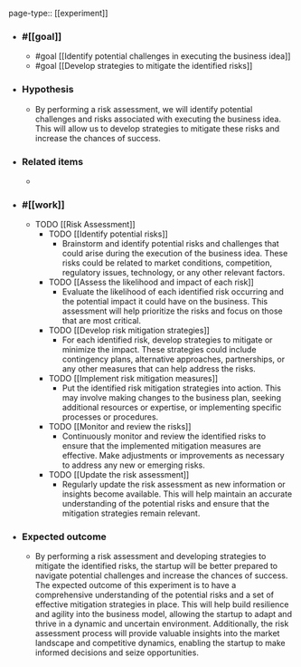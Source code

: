 page-type:: [[experiment]]



  - ### #[[goal]]
    - #goal [[Identify potential challenges in executing the business idea]]
    - #goal [[Develop strategies to mitigate the identified risks]]
  - ### Hypothesis
    - By performing a risk assessment, we will identify potential challenges and risks associated with executing the business idea. This will allow us to develop strategies to mitigate these risks and increase the chances of success.
  - ### Related items
    - 
  - ### #[[work]]
    - TODO [[Risk Assessment]]
      - TODO [[Identify potential risks]]
        - Brainstorm and identify potential risks and challenges that could arise during the execution of the business idea. These risks could be related to market conditions, competition, regulatory issues, technology, or any other relevant factors.
      - TODO [[Assess the likelihood and impact of each risk]]
        - Evaluate the likelihood of each identified risk occurring and the potential impact it could have on the business. This assessment will help prioritize the risks and focus on those that are most critical.
      - TODO [[Develop risk mitigation strategies]]
        - For each identified risk, develop strategies to mitigate or minimize the impact. These strategies could include contingency plans, alternative approaches, partnerships, or any other measures that can help address the risks.
      - TODO [[Implement risk mitigation measures]]
        - Put the identified risk mitigation strategies into action. This may involve making changes to the business plan, seeking additional resources or expertise, or implementing specific processes or procedures.
      - TODO [[Monitor and review the risks]]
        - Continuously monitor and review the identified risks to ensure that the implemented mitigation measures are effective. Make adjustments or improvements as necessary to address any new or emerging risks.
      - TODO [[Update the risk assessment]]
        - Regularly update the risk assessment as new information or insights become available. This will help maintain an accurate understanding of the potential risks and ensure that the mitigation strategies remain relevant.
  - ### Expected outcome
    - By performing a risk assessment and developing strategies to mitigate the identified risks, the startup will be better prepared to navigate potential challenges and increase the chances of success. The expected outcome of this experiment is to have a comprehensive understanding of the potential risks and a set of effective mitigation strategies in place. This will help build resilience and agility into the business model, allowing the startup to adapt and thrive in a dynamic and uncertain environment. Additionally, the risk assessment process will provide valuable insights into the market landscape and competitive dynamics, enabling the startup to make informed decisions and seize opportunities.

